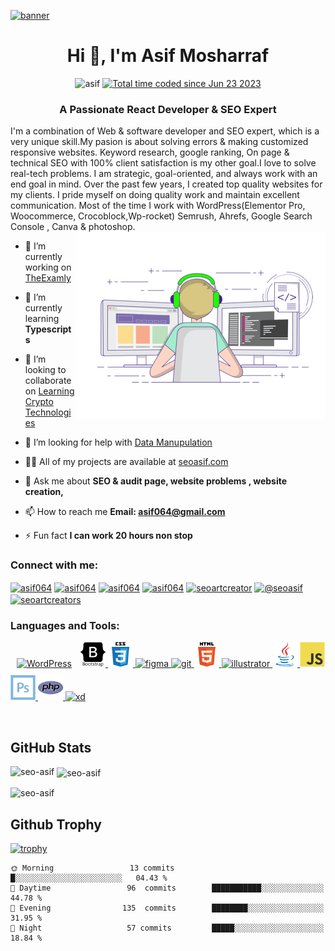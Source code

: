 <p><a href="https://github.com/seo-asif" target="_blank" rel="noreferrer"> <img src="https://github.com/seo-asif/seo-asif/blob/main/ab.png" alt="banner" /> </a> </p>

<h1 align="center">Hi 👋, I'm Asif Mosharraf</h1>
<p align="center"> <img src="https://komarev.com/ghpvc/?username=seo-asif&label=Profile%20views&color=0e75b6&style=flat" alt="asif" /> 
<a href="https://wakatime.com/@4c3b2983-750a-41d6-87f7-19c74c2b7b8e"><img src="https://wakatime.com/badge/user/4c3b2983-750a-41d6-87f7-19c74c2b7b8e.svg" alt="Total time coded since Jun 23 2023" /></a>

<h3 align="center">A Passionate React Developer & SEO Expert</h3>
I'm a combination of Web & software developer and SEO expert, which is a very unique skill.My pasion is about solving errors & making customized responsive websites. Keyword research, google ranking, On page & technical SEO with 100% client satisfaction is my other goal.I love to solve real-tech problems. I am strategic, goal-oriented, and always work with an end goal in mind. Over the past few years, I created top quality websites for my clients. I pride myself on doing quality work and maintain excellent communication. Most of the time I work with WordPress(Elementor Pro, Woocommerce, Crocoblock,Wp-rocket) Semrush, Ahrefs, Google Search Console , Canva & photoshop.

<img align="right" alt="Coding" width="400" src="https://raw.githubusercontent.com/devSouvik/devSouvik/master/gif3.gif">

- 🔭 I’m currently working on [TheExamly](https://www.theexamly.com)

- 🌱 I’m currently learning **Typescripts**

- 👯 I’m looking to collaborate on [Learning Crypto Technologies](https://www.learncrypto.com)

- 🤝 I’m looking for help with [Data Manupulation](https://www.Bizdatainsights.com)

- 👨‍💻 All of my projects are available at [seoasif.com](seoasif.com)

- 💬 Ask me about **SEO & audit page, website problems , website creation,**

- 📫 How to reach me **Email: asif064@gmail.com**


- ⚡ Fun fact **I can work 20 hours non stop**



<h3 align="left">Connect with me:</h3>
<p align="left">
<a href="https://codepen.io/asif064" target="blank"><img align="center" src="https://raw.githubusercontent.com/rahuldkjain/github-profile-readme-generator/master/src/images/icons/Social/codepen.svg" alt="asif064" height="30" width="40" /></a>
<a href="https://twitter.com/asif064" target="blank"><img align="center" src="https://raw.githubusercontent.com/rahuldkjain/github-profile-readme-generator/master/src/images/icons/Social/twitter.svg" alt="asif064" height="30" width="40" /></a>
<a href="https://linkedin.com/in/asif064" target="blank"><img align="center" src="https://raw.githubusercontent.com/rahuldkjain/github-profile-readme-generator/master/src/images/icons/Social/linked-in-alt.svg" alt="asif064" height="30" width="40" /></a>
<a href="https://fb.com/asif064" target="blank"><img align="center" src="https://raw.githubusercontent.com/rahuldkjain/github-profile-readme-generator/master/src/images/icons/Social/facebook.svg" alt="asif064" height="30" width="40" /></a>
<a href="https://instagram.com/seoartcreator" target="blank"><img align="center" src="https://raw.githubusercontent.com/rahuldkjain/github-profile-readme-generator/master/src/images/icons/Social/instagram.svg" alt="seoartcreator" height="30" width="40" /></a>
<a href="https://medium.com/@seoasif" target="blank"><img align="center" src="https://raw.githubusercontent.com/rahuldkjain/github-profile-readme-generator/master/src/images/icons/Social/medium.svg" alt="@seoasif" height="30" width="40" /></a>
<a href="https://www.youtube.com/c/seoartcreators" target="blank"><img align="center" src="https://raw.githubusercontent.com/rahuldkjain/github-profile-readme-generator/master/src/images/icons/Social/youtube.svg" alt="seoartcreators" height="30" width="40" /></a>
</p>

<h3 align="left">Languages and Tools:</h3>
<p align="left"> 
<a href="https://wordpress.com/" target="_blank"><img style="margin: 10px" src="https://profilinator.rishav.dev/skills-assets/wordpress.png" alt="WordPress" height="40" width="40"/></a>
<a href="https://getbootstrap.com" target="_blank" rel="noreferrer"> <img src="https://raw.githubusercontent.com/devicons/devicon/master/icons/bootstrap/bootstrap-plain-wordmark.svg" alt="bootstrap" width="40" height="40"/> </a> <a href="https://www.w3schools.com/css/" target="_blank" rel="noreferrer"> <img src="https://raw.githubusercontent.com/devicons/devicon/master/icons/css3/css3-original-wordmark.svg" alt="css3" width="40" height="40"/> </a> <a href="https://www.figma.com/" target="_blank" rel="noreferrer"> <img src="https://www.vectorlogo.zone/logos/figma/figma-icon.svg" alt="figma" width="40" height="40"/> </a> <a href="https://git-scm.com/" target="_blank" rel="noreferrer"> <img src="https://www.vectorlogo.zone/logos/git-scm/git-scm-icon.svg" alt="git" width="40" height="40"/> </a> <a href="https://www.w3.org/html/" target="_blank" rel="noreferrer"> <img src="https://raw.githubusercontent.com/devicons/devicon/master/icons/html5/html5-original-wordmark.svg" alt="html5" width="40" height="40"/> </a> <a href="https://www.adobe.com/in/products/illustrator.html" target="_blank" rel="noreferrer"> <img src="https://www.vectorlogo.zone/logos/adobe_illustrator/adobe_illustrator-icon.svg" alt="illustrator" width="40" height="40"/> </a> <a href="https://www.java.com" target="_blank" rel="noreferrer"> <img src="https://raw.githubusercontent.com/devicons/devicon/master/icons/java/java-original.svg" alt="java" width="40" height="40"/> </a> <a href="https://developer.mozilla.org/en-US/docs/Web/JavaScript" target="_blank" rel="noreferrer"> <img src="https://raw.githubusercontent.com/devicons/devicon/master/icons/javascript/javascript-original.svg" alt="javascript" width="40" height="40"/> </a> <a href="https://www.photoshop.com/en" target="_blank" rel="noreferrer"> <img src="https://raw.githubusercontent.com/devicons/devicon/master/icons/photoshop/photoshop-line.svg" alt="photoshop" width="40" height="40"/> </a> <a href="https://www.php.net" target="_blank" rel="noreferrer"> <img src="https://raw.githubusercontent.com/devicons/devicon/master/icons/php/php-original.svg" alt="php" width="40" height="40"/> </a> <a href="https://www.adobe.com/products/xd.html" target="_blank" rel="noreferrer"> <img src="https://cdn.worldvectorlogo.com/logos/adobe-xd.svg" alt="xd" width="40" height="40"/> </a> </p>

<br />

## GitHub Stats

<p><img align="left" src="https://github-readme-stats.vercel.app/api/top-langs?username=seo-asif&show_icons=true&locale=en&layout=compact" alt="seo-asif" /></p>

<p>&nbsp;<img align="center" src="https://github-readme-stats.vercel.app/api?username=seo-asif&show_icons=true&locale=en" alt="seo-asif" /></p>

<p><img align="center" src="https://github-readme-streak-stats.herokuapp.com/?user=seo-asif&" alt="seo-asif" /></p>


## Github Trophy

[![trophy](https://github-profile-trophy.vercel.app/?username=seo-asif)](https://github.com/ryo-ma/github-profile-trophy)

```text
🌞 Morning                 13 commits         █░░░░░░░░░░░░░░░░░░░░░░░░   04.43 % 
🌃 Daytime                 96  commits        ███████████░░░░░░░░░░░░░░   44.78 % 
🌆 Evening                135  commits        ████████░░░░░░░░░░░░░░░░░   31.95 % 
🌙 Night                   57 commits         █████░░░░░░░░░░░░░░░░░░░░   18.84 % 
```











